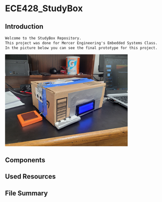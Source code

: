 # ECE428_StudyBox

## Introduction
    Welcome to the StudyBox Repository. 
    This project was done for Mercer Engineering's Embedded Systems Class. 
    In the picture below you can see the final prototype for this project.
<img src='Circuits/StudyBox.jpg' width='80%'/>

## Components

## Used Resources

## File Summary